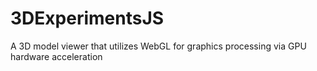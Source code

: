 # 3DExperimentsJS
A 3D model viewer that utilizes WebGL for graphics processing via GPU hardware acceleration
